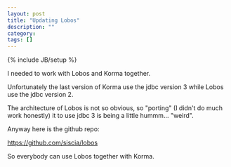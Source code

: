 ```yaml
---
layout: post
title: "Updating Lobos"
description: ""
category: 
tags: []
---
```

{% include JB/setup %}

I needed to work with Lobos and Korma together.

Unfortunately the last version of Korma use the jdbc version 3 while Lobos use the jdbc version 2.

The architecture of Lobos is not so obvious, so "porting" (I didn't do much work honestly) it to use jdbc 3 is being a little hummm... "weird".

Anyway here is the github repo:

https://github.com/siscia/lobos

So everybody can use Lobos together with Korma.

